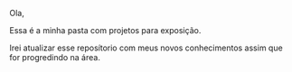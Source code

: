 Ola, 

Essa é a minha pasta com projetos para exposição.

Irei atualizar esse reposítorio com meus novos conhecimentos assim que for progredindo na área.
